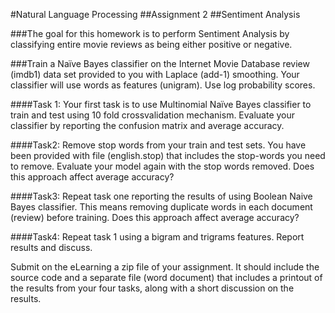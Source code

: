 #Natural Language Processing 
##Assignment 2 
##Sentiment Analysis

###The goal for this homework is to perform Sentiment Analysis by classifying entire movie reviews as being either positive or negative.  
 
###Train a Naïve Bayes classifier on the Internet Movie Database review (imdb1) data set provided to you with Laplace (add-1) smoothing. Your classifier will use words as features (unigram). Use log probability scores. 
 
 
####Task 1: Your first task is to use Multinomial Naïve Bayes classifier to train and test using 10 fold crossvalidation mechanism. Evaluate your classifier by reporting the confusion matrix and average accuracy.  
 
####Task2: Remove stop words from your train and test sets. You have been provided with file (english.stop) that includes the stop-words you need to remove. Evaluate your model again with the stop words removed. Does this approach affect average accuracy?  
 
####Task3: Repeat task one reporting the results of using Boolean Naive Bayes classifier. This means removing duplicate words in each document (review) before training. Does this approach affect average accuracy?  
 
####Task4: Repeat task 1 using a bigram and trigrams features. Report results and discuss. 
 
Submit on the eLearning a zip file of your assignment. It should include the source code and a separate file (word document) that includes a printout of the results from your four tasks, along with a short discussion on the results.   
